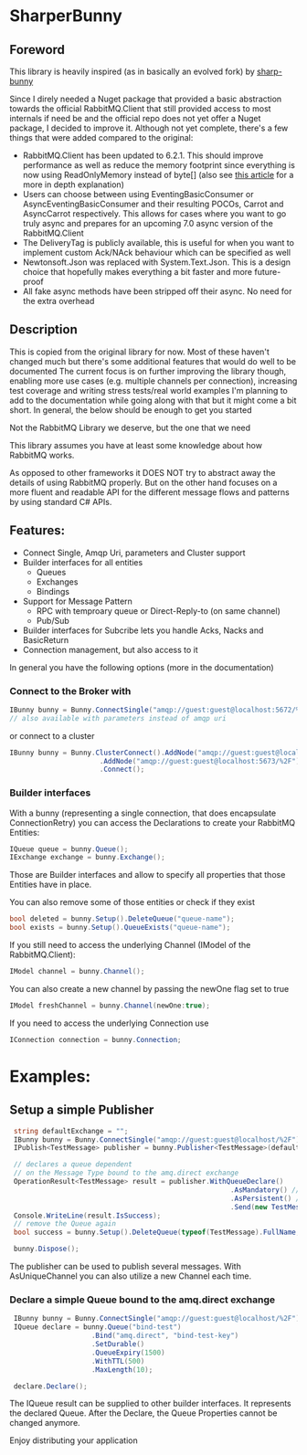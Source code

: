 # SharperBunny
## Foreword
This library is heavily inspired (as in basically an evolved fork) by [sharp-bunny](https://github.com/TimoHeiten/sharp-bunny)

Since I direly needed a Nuget package that provided a basic abstraction towards the official RabbitMQ.Client that still provided access to most internals if need be and the official repo does not yet offer a Nuget package, I decided to improve it. Although not yet complete, there's a few things that were added compared to the original:

- RabbitMQ.Client has been updated to 6.2.1. This should improve performance as well as reduce the memory footprint since everything is now using ReadOnlyMemory<byte> instead of byte[] (also see [this article](https://stebet.net/real-world-example-of-reducing-allocations-using-span-t-and-memory-t/) for a more in depth explanation)
- Users can choose between using EventingBasicConsumer or AsyncEventingBasicConsumer and their resulting POCOs, Carrot and AsyncCarrot respectively. This allows for cases where you want to go truly async and prepares for an upcoming 7.0 async version of the RabbitMQ.Client
- The DeliveryTag is publicly available, this is useful for when you want to implement custom Ack/NAck behaviour which can be specified as well
- Newtonsoft.Json was replaced with System.Text.Json. This is a design choice that hopefully makes everything a bit faster and more future-proof
- All fake async methods have been stripped off their async. No need for the extra overhead

## Description
This is copied from the original library for now. Most of these haven't changed much but there's some additional features that would do well to be documented
The current focus is on further improving the library though, enabling more use cases (e.g. multiple channels per connection), increasing test coverage and writing stress tests/real world examples
I'm planning to add to the documentation while going along with that but it might come a bit short. In general, the below should be enough to get you started


Not the RabbitMQ Library we deserve, but the one that we need 

This library assumes you have at least some knowledge about how RabbitMQ works. 

As opposed to other frameworks it DOES NOT try to abstract away the details of using RabbitMQ properly.
But on the other hand focuses on a more fluent and readable API for the different message flows and patterns by using standard C# APIs.


## Features:
* Connect Single, Amqp Uri, parameters and Cluster support
* Builder interfaces for all entities
  * Queues
  * Exchanges
  * Bindings
* Support for Message Pattern
  * RPC with temproary queue or Direct-Reply-to (on same channel)
  * Pub/Sub
* Builder interfaces for Subcribe lets you handle Acks, Nacks and BasicReturn
* Connection management, but also access to it

In general you have the following options (more in the documentation)

### Connect to the Broker with
```csharp
IBunny bunny = Bunny.ConnectSingle("amqp://guest:guest@localhost:5672/%2F");
// also available with parameters instead of amqp uri
```
or connect to a cluster
```csharp
IBunny bunny = Bunny.ClusterConnect().AddNode("amqp://guest:guest@localhost:5672/%2F")
                      .AddNode("amqp://guest:guest@localhost:5673/%2F")
                      .Connect();
```

### Builder interfaces
With a bunny (representing a single connection, that does encapsulate ConnectionRetry)
you can access the Declarations to create your RabbitMQ Entities:

```csharp
IQueue queue = bunny.Queue();
IExchange exchange = bunny.Exchange();
```
Those are Builder interfaces and allow to specify all properties that those Entities have in place.

You can also remove some of those entities or check if they exist
```csharp
bool deleted = bunny.Setup().DeleteQueue("queue-name");
bool exists = bunny.Setup().QueueExists("queue-name");
```

If you still need to access the underlying Channel (IModel of the RabbitMQ.Client):
```csharp
IModel channel = bunny.Channel();
```
You can also create a new channel by passing the newOne flag set to true
```csharp
IModel freshChannel = bunny.Channel(newOne:true);
```
If you need to access the underlying Connection use
```csharp
IConnection connection = bunny.Connection;
```

# Examples:
## Setup a simple Publisher
```csharp
 string defaultExchange = "";
 IBunny bunny = Bunny.ConnectSingle("amqp://guest:guest@localhost/%2F");
 IPublish<TestMessage> publisher = bunny.Publisher<TestMessage>(defaultExchange);

 // declares a queue dependent
 // on the Message Type bound to the amq.direct exchange
 OperationResult<TestMessage> result = publisher.WithQueueDeclare()
                                                      .AsMandatory() // make sure the message is routed
                                                      .AsPersistent() // deliveryMode=2
                                                      .Send(new TestMessage());
 Console.WriteLine(result.IsSuccess);
 // remove the Queue again
 bool success = bunny.Setup().DeleteQueue(typeof(TestMessage).FullName, force: true);

 bunny.Dispose();
```
The publisher can be used to publish several messages. With AsUniqueChannel you can also utilize a new Channel each time.

### Declare a simple Queue bound to the amq.direct exchange
```csharp
 IBunny bunny = Bunny.ConnectSingle("amqp://guest:guest@localhost/%2F");
 IQueue declare = bunny.Queue("bind-test")
                    .Bind("amq.direct", "bind-test-key")
                    .SetDurable()
                    .QueueExpiry(1500)
                    .WithTTL(500)
                    .MaxLength(10);

 declare.Declare();
```
The IQueue result can be supplied to other builder interfaces. It represents the declared Queue. After the Declare, the Queue Properties cannot be changed anymore.


Enjoy distributing your application
